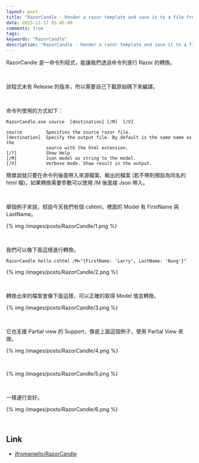 ```yaml
---
layout: post
title: "RazorCandle - Render a razor template and save it to a file from command line"
date: 2015-11-17 05:45:00
comments: true
tags: 
keywords: "RazorCandle"
description: "RazorCandle - Render a razor template and save it to a file from command line"
---
```


RazorCandle 是一命令列程式，能讓我們透過命令列進行 Razor 的轉換。  

<!-- More -->

<br/>


該程式未有 Release 的版本，所以需要自己下載原始碼下來編譯。  

<br/>


命令列使用的方式如下：  

    RazorCandle.exe source  [destination] [/M]  [/V]
    
    source         Specifies the source razor file.
    [destination]  Specify the output file. By default is the same name as the
                   source with the html extension.
    [/?]           Show Help
    [/M]           Json model as string to the model.
    [/V]           Verbose mode. Show result in the output.


簡單說就只要在命令列後面帶入來源檔案、輸出的檔案 (若不帶則預設為同名的 html 檔)，如果轉換需要參數可以使用 /M 後面接 Json 帶入。

<br/>


舉個例子來說，假設今天我們有個 cshtml，裡面的 Model 有 FirstName 與 LastName。  

{% img /images/posts/RazorCandle/1.png %}

<br/>


我們可以像下面這樣進行轉換。 

    RazorCandle hello.cshtml /M="{FirstName: 'Larry', LastName: 'Nung'}"

{% img /images/posts/RazorCandle/2.png %}

<br/>


轉換出來的檔案會像下面這樣，可以正確的取得 Model 值並轉換。  

{% img /images/posts/RazorCandle/3.png %}

<br/>


它也支援 Partial view 的 Support，像是上面這個例子，使用 Partial View 來做。  

{% img /images/posts/RazorCandle/4.png %}

<br/>


{% img /images/posts/RazorCandle/5.png %}

<br/>


一樣運行良好。  

{% img /images/posts/RazorCandle/6.png %}

<br/>

Link
----
* [jfromaniello/RazorCandle](https://github.com/jfromaniello/RazorCandle)
